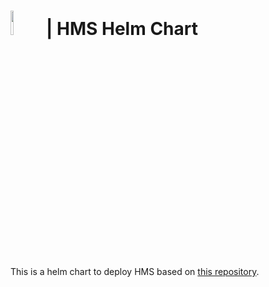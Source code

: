 
# <img src="docs/img/hive_helm.png" width="10%"> | HMS Helm Chart 

This is a helm chart to deploy HMS based on [this repository](https://github.com/amommendes/helm-hive-metastore).

